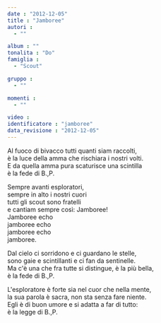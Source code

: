 ```yaml
---
date : "2012-12-05"
title : "Jamboree"
autori : 
  - ""

album : ""
tonalita : "Do"
famiglia : 
  - "Scout"

gruppo : 
  - ""

momenti : 
  - ""

video : 
identificatore : "jamboree"
data_revisione : "2012-12-05"
---
```

  
  
Al fuoco di bivacco tutti quanti siam raccolti,  
è la luce della amma che rischiara i nostri volti.  
E da quella amma pura scaturisce una scintilla  
è la fede di B.,P.  
  
  
Sempre avanti esploratori,  
sempre in alto i nostri cuori  
tutti gli scout sono fratelli  
e cantiam sempre così: Jamboree!  
Jamboree echo  
jamboree echo  
jamboree echo  
jamboree.  
  
  
  
Dal cielo ci sorridono e ci guardano le stelle,  
sono gaie e scintillanti e ci fan da sentinelle.  
Ma c'è una che fra tutte si distingue, è la più bella,  
è la fede di B.,P.   
  
  
L'esploratore è forte sia nel cuor che nella mente,  
la sua parola è sacra, non sta senza fare niente.  
Egli è di buon umore e si adatta a far di tutto:  
è la legge di B.,P.   
  
